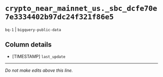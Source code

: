 # `crypto_near_mainnet_us._sbc_dcfe70e7e3334402b97dc24f321f86e5`
`bq-1` | `bigquery-public-data`

## Column details
* [TIMESTAMP] `last_update`

-------------------------------------------------------------------------------
*Do not make edits above this line.*
